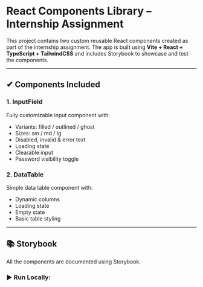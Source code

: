 # React Components Library – Internship Assignment

This project contains two custom reusable React components created as part of the internship assignment. The app is built using **Vite + React + TypeScript + TailwindCSS** and includes Storybook to showcase and test the components.

---

## ✔ Components Included

### 1. InputField
Fully customizable input component with:
- Variants: filled / outlined / ghost
- Sizes: sm / md / lg
- Disabled, invalid & error text
- Loading state
- Clearable input
- Password visibility toggle

### 2. DataTable
Simple data table component with:
- Dynamic columns
- Loading state
- Empty state
- Basic table styling

---

## 📚 Storybook
All the components are documented using Storybook.

### ▶ Run Locally:

